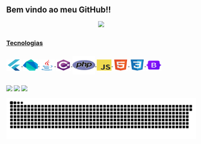 [//]: # ( Retirado do Repositorio da Rafaella Ballerini: https://github.com/rafaballerini/rafaballerini)

## Bem vindo ao meu GitHub!!

<div align="center">
  <a href="https://github.com/MarcoAurelioGR">
  
  <img height="180em" src="https://github-readme-stats.vercel.app/api/top-langs/?username=MarcoAurelioGR&layout=compact&langs_count=7&theme=dark"/>
</div>
  
  ##
  
  ### Tecnologias
  #####
  
<div style="display: inline_block">
  <img align="center" alt="Flutter" height="30" width="40" src="https://raw.githubusercontent.com/devicons/devicon/master/icons/flutter/flutter-original.svg">
  <img align="center" alt="Dart" height="30" width="40" src="https://raw.githubusercontent.com/devicons/devicon/master/icons/dart/dart-original.svg">
  <img align="center" alt="Java" height="30" width="40" src="https://raw.githubusercontent.com/devicons/devicon/master/icons/java/java-original.svg">
  <img align="center" alt="Csharp" height="30" width="40" src="https://raw.githubusercontent.com/devicons/devicon/master/icons/csharp/csharp-original.svg">
  <i class="fab fa-laravel" style="color: #f53100;"></i>
  <img align="center" alt="Php" height="50" width="60" src="https://raw.githubusercontent.com/devicons/devicon/master/icons/php/php-original.svg">  
  <img align="center" alt="JavaScript" height="30" width="40" src="https://raw.githubusercontent.com/devicons/devicon/master/icons/javascript/javascript-original.svg">
  <img align="center" alt="HTML" height="30" width="40" src="https://raw.githubusercontent.com/devicons/devicon/master/icons/html5/html5-original.svg">
  <img align="center" alt="CSS" height="30" width="40" src="https://raw.githubusercontent.com/devicons/devicon/master/icons/css3/css3-original.svg">  
  <img align="center" alt="Bootstrap" height="30" width="40" src="https://raw.githubusercontent.com/devicons/devicon/master/icons/bootstrap/bootstrap-original.svg">  
</div>
  
  ##
  
<div> 
  <a href = "mailto:marco-aurelio-paraiso@hotmail.com"><img src="https://img.shields.io/badge/-Email-%23333?style=for-the-badge&logo=gmail" target="_blank"></a>
  <a href="https://www.linkedin.com/in/marcoaureliogr/" target="_blank"><img src="https://img.shields.io/badge/-LinkedIn-%23333?style=for-the-badge&logo=linkedin" target="_blank"></a> 
  <a href = "https://web.dio.me/users/marco-aurelio-paraiso?tab=achievements" target="_blank"><img src="https://img.shields.io/badge/-DIO-%23333?style=for-the-badge&logo=data%3Aimage%2Fpng%3Bbase64%2CiVBORw0KGgoAAAANSUhEUgAAADIAAAA7CAYAAAA5MNl5AAAAAXNSR0IArs4c6QAAAARnQU1BAACxjwv8YQUAAAAJcEhZcwAADsMAAA7DAcdvqGQAAApTSURBVGje7VpbjJx1FT%2Fn%2FP%2FfbWZ2Zna2e%2B22sAUKpYXS0oKxorFFUCTewPhgDVEfxAQV30x8ICYkxBfjLQrGRKM%2BGF%2BMFYOhiEiDgYoUWilt6bJsL7vb7W5nduf63f7Hh5mdncs333yzi0lN%2BD9938z%2Fcn7%2Fc87vXGYQ%2Fg%2FGLXc%2FKsxYRnNKWcOw0n2GmdTZV%2ByUsrl89lzurVd%2Bw%2FJqFX773d8ioZuGEUunDD2xWUjzhnhqZAv73iYpjA2gVIV995CU1iEAKF2VQCb2fl5Y%2FaOjmp7YoWnmB6Vm7SYUWwhpCJWykFFXnrsopH6ShKYBAFx1QDbv%2FowYmLh9Ryw19qAQ%2Bj5BchuiGCAGiawQgAAZANEjQETA6rqrBsjwzR%2FFkRs%2F0m%2Blhu8zY%2F0HhTRuQxD9xKwBMwJzfS5D7ZkZmRmvGiBju%2B%2FHgc07M2Zq%2BP5YauS7RNoEMAtkaAIAgADAgIA1KKvf%2Fc%2BAyPRGNONJAOVAYXaSOzLS5x4TVnp0QuqxT%2Btm8iAJfQswi9qNt8zmZo0AAL7XppXZ9iE5sOuepDU8oRvJQV2VC5pXyOoIwHoiY7PnVpanj1cKs2cqxdmzdm7qdXXLA4%2BhkRgc1KzkvdKIHyTSbgQGsXL3nQbWIa0qbM1Atn7th0JPDlLp%2FOmEkR4at4au3cp2%2BXphxDaQZqakNOKa1acDMwihl9l186nNt84nx26aA19dqGTnpqRmnifNuF1o5oMk9R3IIFck4xAwrXqSxqDsGcjIxx4SmV13Z4i0G0kat6a379stNOMmEsYYJjiFwDoySmQgkBqiYkAGBhRKiEEHlCqjr4pGYsMseO5ZUGpc6NYeBJQA3HjdHXXROiWWSg%2F0BGRw%2FxeNzN77dul9AweE0PeT1LcRUj8iGSuOiUoBKK4eyFg7u3q%2FSNJEVElEBiK5hYV2R5V2UK%2BuCQPR6CON2KoMHAnI2Ke%2BKayN1w9bw9feqyczD5A09xJSGgF1VKomKAcZcftnvPqOJDRkBlAq8O47awRXt2cG5btXugK57htPxswNoztlLPkFaSU%2FS1LbiIoFMEP9Flul5yDGgWbb51Vhg%2Fwh3Ee4SUX5xXfdjkCu%2B%2FYvSE8PZ4QR2yMM88vSTBxAkpmqiXJnATsJwKuAuWbn0IWZuro5IiAih7KWiPVlRDz5CWklviQ0cx8ixVZsvxs9Bt0mNj0jADJwTSsYsDZMI0GWGwjkmod%2FZMjU4H4ZT32dNGMXAJqtpsJtwnW7zcaVvK6Y1ZCsIEM1RaHWSZu%2B%2BoRujl27V0ukHkLduA2IzCgCNkbbIDEZewUcAVBDDtYEZPwrj6M5fM0Nev%2FQI2TGPowkrHbFd7Jn7M3mOXjXjn6GgVvWP60DGXnwUdI3bBw2xrYcFIn0PSC0RJg42PDMPdxug8%2BHGhiHXkqdy3HFEupArGu2J4zBTfuFFb8HhUx225yBO5oWdl3bTL9B88I12H51EgBg4ju%2FFnp66DqR7P8kSv16gGrith5n7MRadXtAqLNW0LxoWl6dQQAAwozHRTz1AdLNO5BEojdu79F11zoNO31XfaOh%2Bx8m0o0xYVh3odRGuYUAMOJR2Itz9ESx0W6DEjvv0smI3wSavgtJWIjNC7jj5twSoMKPXqFfZg71EYjsIy1AgKiPrPh20owRACCOuHk7a2Fkk8EW1sL3QiMymUmh1LcDYqzbduFv7XlQqGRrCu7YbCe8%2Bkx%2BaXkUiSYASevFN7nNR7A3711vWK%2FfX83ZyYiNM8AYIGLvJBtmtxyeabWk8b1kv80lWA2IPjQ%2BTLq5Yb3MhG382IXv1uQjnZMhIqklSDesYGE51C%2FCE1wOlAwb3tepEYRqMbDiI4UYN3gmh2zHHXKt4MvDrj7CPbsLNp5NgCBJUPWFlS%2Biid5SCYToCiG81A3TCEfQfe1sAkAdSaeqaZmxMnapJTrDjE5CbcVAB41gBIKpzfEBwMVa44BQ04usAtoYPeZDXQurgCKip%2By3ffgIUPY9xwcAIC%2B3uKRcuxCFZDHU5HtPKcOcnLtsgES20IycIK0KxF2cnWenko1WzoYFao4UdaL6SNjhzKyU8pdJ6JetvkG3alpI5xBpGpi5N7vHFjPA0HUYwFbRabfdrHzPni8tX5ot5uerGkGpXWLPfRuUcrupHltg4BrSKOSu8TJKoHIB8IJif3Zh5ngViLM4k%2FcrpVOsvGJvudZaUydc9yxWXFSee8Z3KgsXz7xQZS32vIpfzh9nz70QrYXcvR0U3Lpp3wzXchazUsqb9dzSmwsXTtRJis79%2BBEHhTzFvv82c6t5YSSfidQOwtWkIkoXBTskaAxs%2B17ljeLS3JuF3EW3qWa3ZyYve%2FnFZ9l1ZjByhttbO6jesI8SuoO%2BrlERK2%2FOLi8fvnz%2B2OTCzDFuAlJ854Tt5haOKLv8Evt%2BKVoR0VupG7YVRvQRxVxx7OLfPa%2F84vlTz%2FrNpS4ALBx6UrmLM%2B%2F6xaXn2HdnAUAF51oREoe1dRO6TmcAVp4z6VSWny7lL8211%2By1UXjr1XJldvKwe%2BXSYfbcYq%2BsEjnXWmM7iJWX9dzy00556Z9SWk7r%2FHrmW546AYltdxaRxAyZ8VuEZowhYPUXVuZmP629A1efmxpwzPXPsSF2QP0nBG56b1rTcEY95jADsyp6dukFp5T7SXlpbuqN537AHYEAACwfe57NzdsWhJWYkbHUbSTkMABgk%2BDQIHyDwAwt360I3HQBqzzcJDRzPVBiYwHGAMDK8ezSK5X8%2FFOeU%2Fr3sWeesIM02NYazZ84oszRiWkU2pKwEntIyD4EoFYgXTXSArgRCLXEkkCNMDMo3%2Fbt4lG7uPjTUnbm8Gt%2FebxjchvY483%2F5yWV2Lp7FhBZSH0TaXo%2FAlInjTT1rJjrAgeZFrSC66ARUH7Jd8pHnVLu58Xcxb%2B%2B8cz382E%2B1bFZbY3fUFHl%2FBlAzEojPoJCpBFRw1ZTCwAS5CPYUMuHaQQYfFBe1nfKf3NLuV%2Fapdzzx%2F70vaVu5NARSOHMq7x8%2FMWiTKROIonTSAJJyAySSCAg9aoRbGlKYGOKsrrGYc%2BZdEpLvy0vX%2F7Z8sLky4SiMHf6H7BmICujOPm6pw%2BMzoHy3wSAK6A4SUIbRCS5op3GZKYja7WQQ4NGGJRy2Xcv%2BU75Rb9SfKqwMP37xXf%2BNXX2yK%2FcKCAiAQEAKJx9zatcms4qp3IKUJwmIYtE1AdAMUTSsCEz7%2BgjraxVZSRXufa0cipHvPLSH9xK%2Fnd2fvGlK5NHr0y%2F9seeQmivVQGSbuHAno%2BbmZ0HtuqpoT3SjO%2BXseSdgrR%2BRIwhA4FStf%2BgKATFjMyAihUrpdD3PWAu%2B5XirF%2FK%2F9m3S8%2F7duFM7tyJywvvHHWWL5xcR1d4DSOz8wCmbt6nmwPjKWmYo36ltMPsH9ujx9IZ8N04e64JvtKRWSFShVAU%2FEpxwc7OnVN2cUoa8SmnkL2o7HJ2%2FuRh%2F%2FLpl9f1m%2FV700puGMbYFmHEUpYZH0yIeNpARHBz8yW7sFD0nFK5FPIntPfH%2B%2BMqHP8FZiPg%2BJtV%2BjoAAAAASUVORK5CYII%3D" target="_blank"></a> 
  
  ![Snake animation](https://github.com/MarcoAurelioGR/MarcoAurelioGR/blob/MarcoAurelioGR/github-contribution-grid-snake.svg)
 
</div>
